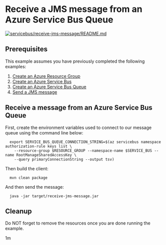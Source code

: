 
# Receive a JMS message from an Azure Service Bus Queue

[![servicebus/receive-jms-message/README.md](https://github.com/Azure-Samples/java-on-azure-examples/actions/workflows/servicebus_receive-jms-message_README_md.yml/badge.svg)](https://github.com/Azure-Samples/java-on-azure-examples/actions/workflows/servicebus_receive-jms-message_README_md.yml)

## Prerequisites

<!--

  if [[ -z $REGION ]]; then
    export REGION=eastus2
    echo "Using 'eastus2' region"
  fi

  -->
<!-- workflow.cron(0 5 * * 1) -->
<!-- workflow.include(../send-jms-message/README.md) -->

This example assumes you have previously completed the following examples:

1. [Create an Azure Resource Group](../../group/create/README.md)
1. [Create an Azure Service Bus](../create/README.md)
1. [Create an Azure Service Bus Queue](../create-queue/README.md)
1. [Send a JMS message](../send-jms-message/README.md)

## Receive a message from an Azure Service Bus Queue

First, create the environment variables used to connect to our message queue
using the command line below:


```shell
  export SERVICE_BUS_QUEUE_CONNECTION_STRING=$(az servicebus namespace authorization-rule keys list \
    --resource-group $RESOURCE_GROUP --namespace-name $SERVICE_BUS --name RootManageSharedAccessKey \
    --query primaryConnectionString --output tsv)
```

<!-- workflow.run()

  cd servicebus/receive-jms-message

  -->

Then build the client:

```shell
  mvn clean package
```

And then send the message:

```shell
  java -jar target/receive-jms-message.jar
```

<!-- workflow.run()

  cd ../..

  -->

<!-- workflow.directOnly() 

  export RESULT=$(az servicebus queue show --resource-group $RESOURCE_GROUP --namespace $SERVICE_BUS --name $SERVICE_BUS_QUEUE --query countDetails.activeMessageCount --output tsv)
  az group delete --name $RESOURCE_GROUP --yes || true
  if [[ "$RESULT" != "0" ]]; then
    exit 1
  fi

  -->

## Cleanup

Do NOT forget to remove the resources once you are done running the example.

1m

